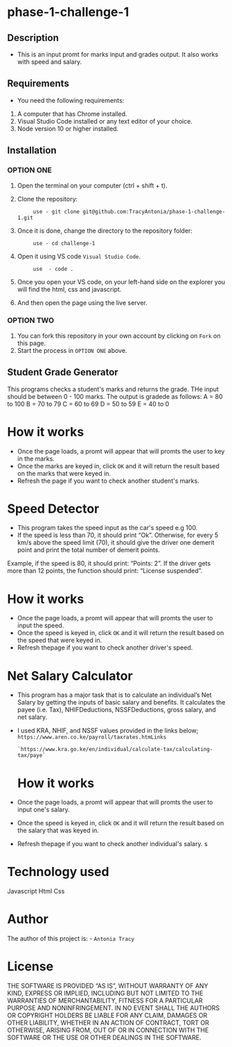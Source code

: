 # phase-1-challenge-1
## Description
- This is an input promt for marks input and grades output. It also works with speed and salary.

## Requirements
- You need the following requirements:
1. A computer that has Chrome installed.
2. Visual Studio Code installed or any text editor of your choice.
3. Node version 10 or higher installed.

## Installation
### OPTION ONE
1) Open the terminal on your computer (ctrl + shift + t).
2) Clone the repository:
            
            use - git clone git@github.com:TracyAntonia/phase-1-challenge-1.git

3) Once it is done, change the directory to the repository folder:

            use - cd challenge-1

4) Open it using VS code `Visual Studio Code`.

            use  - code .
5) Once you open your VS code, on your left-hand side on the explorer you will find the html, css and javascript. 
6) And then open the page using the live server.

### OPTION TWO
1) You can fork this repository in your own account by clicking on `Fork` on this page.
2) Start the process in `OPTION ONE` above.

## Student Grade Generator 
This programs checks a student's marks and returns the grade. THe input should be between 0 - 100 marks.
The output is gradede as follows:
        A = 80 to 100
        B = 70 to 79
        C = 60 to 69
        D = 50 to 59
        E = 40 to 0 

   # How it works
- Once the page loads, a promt will appear that will promts the user to key in the marks. 
- Once the marks are keyed in, click `OK` and it will return the result based on the marks that were keyed in. 
- Refresh the page if you want to check another student's marks. 


# Speed Detector 
- This program takes the speed input as the car's speed e.g 100.
- If the speed is less than 70, it should print “Ok”. Otherwise, for every 5 km/s above the speed limit (70), it should give the driver one demerit point and print the total number of demerit points.

Example, if the speed is 80, it should print: “Points: 2”. If the driver gets more than 12 points, the function should print: “License suspended”.

   # How it works
- Once the page loads, a promt will appear that will promts the user to input the speed. 
- Once the speed is keyed in, click `OK` and it will return the result based on the speed that were keyed in. 
- Refresh thepage if you want to check another driver's speed. 


# Net Salary Calculator
- This program has a major task that is to calculate an individual’s Net Salary by getting the inputs of basic salary and benefits. It calculates the payee (i.e. Tax), NHIFDeductions, NSSFDeductions, gross salary, and net salary. 
- I used KRA, NHIF, and NSSF values provided in the links below;
       `https://www.aren.co.ke/payroll/taxrates.htmLinks`

      `https://www.kra.go.ke/en/individual/calculate-tax/calculating-tax/paye`

  # How it works
- Once the page loads, a promt will appear that will promts the user to input one's salary. 
- Once the speed is keyed in, click `OK` and it will return the result based on the salary that was keyed in. 
- Refresh thepage if you want to check another individual's salary. s

# Technology used
 Javascript
 Html
 Css

# Author
The author of this project is:
    - `Antonia Tracy` 

# License
THE SOFTWARE IS PROVIDED “AS IS”, WITHOUT WARRANTY OF ANY KIND, EXPRESS OR IMPLIED, INCLUDING BUT NOT LIMITED TO THE WARRANTIES OF MERCHANTABILITY, FITNESS FOR A PARTICULAR PURPOSE AND NONINFRINGEMENT. IN NO EVENT SHALL THE AUTHORS OR COPYRIGHT HOLDERS BE LIABLE FOR ANY CLAIM, DAMAGES OR OTHER LIABILITY, WHETHER IN AN ACTION OF CONTRACT, TORT OR OTHERWISE, ARISING FROM, OUT OF OR IN CONNECTION WITH THE SOFTWARE OR THE USE OR OTHER DEALINGS IN THE SOFTWARE.
